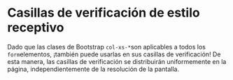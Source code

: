 
# Casillas de verificación de estilo receptivo

Dado que las clases de Bootstrap `col-xs-*`son aplicables a todos los `form`elementos, ¡también puede usarlas en sus casillas de verificación! De esta manera, las casillas de verificación se distribuirán uniformemente en la página, independientemente de la resolución de la pantalla.